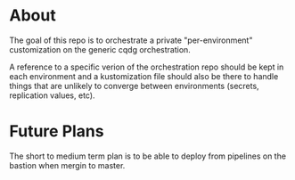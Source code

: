 # About

The goal of this repo is to orchestrate a private "per-environment" customization on the generic cqdg orchestration.

A reference to a specific verion of the orchestration repo should be kept in each environment and a kustomization file should also be there to handle things that are unlikely to converge between environments (secrets, replication values, etc).

# Future Plans

The short to medium term plan is to be able to deploy from pipelines on the bastion when mergin to master.